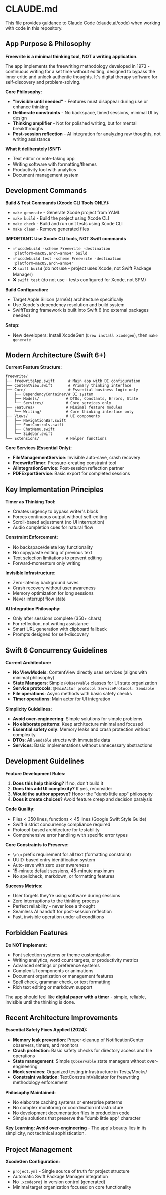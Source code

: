 # CLAUDE.md

This file provides guidance to Claude Code (claude.ai/code) when working with code in this repository.

## App Purpose & Philosophy

**Freewrite is a minimal thinking tool, NOT a writing application.** 

The app implements the freewriting methodology developed in 1973 - continuous writing for a set time without editing, designed to bypass the inner critic and unlock authentic thoughts. It's digital therapy software for self-discovery and problem-solving.

**Core Philosophy:**
- **"Invisible until needed"** - Features must disappear during use or enhance thinking
- **Deliberate constraints** - No backspace, timed sessions, minimal UI by design
- **Thinking amplifier** - Not for polished writing, but for mental breakthroughs
- **Post-session reflection** - AI integration for analyzing raw thoughts, not writing assistance

**What it deliberately ISN'T:**
- Text editor or note-taking app
- Writing software with formatting/themes
- Productivity tool with analytics
- Document management system

## Development Commands

**Build & Test Commands (Xcode CLI Tools ONLY):**
- `make generate` - Generate Xcode project from YAML
- `make build` - Build the project using Xcode CLI
- `make check` - Build and run unit tests using Xcode CLI
- `make clean` - Remove generated files

**IMPORTANT: Use Xcode CLI tools, NOT Swift commands**
- ✅ `xcodebuild -scheme Freewrite -destination 'platform=macOS,arch=arm64' build` 
- ✅ `xcodebuild test -scheme Freewrite -destination 'platform=macOS,arch=arm64'`
- ❌ `swift build` (do not use - project uses Xcode, not Swift Package Manager)
- ❌ `swift test` (do not use - tests configured for Xcode, not SPM)

**Build Configuration:**
- Target Apple Silicon (arm64) architecture specifically
- Use Xcode's dependency resolution and build system
- SwiftTesting framework is built into Swift 6 (no external packages needed)

**Setup:**
- New developers: Install XcodeGen (`brew install xcodegen`), then `make generate`

## Modern Architecture (Swift 6+)

**Current Feature Structure:**
```
freewrite/
├── freewriteApp.swift      # Main app with DI configuration
├── ContentView.swift       # Primary thinking interface
├── Core/                   # Essential business logic only
│   ├── DependencyContainer/# DI system
│   ├── Models/            # DTOs, Constants, Errors, State
│   └── Services/          # Core services only
├── Features/              # Minimal feature modules
│   └── Writing/           # Core thinking interface only
├── Views/                 # UI components
│   ├── NavigationBar.swift
│   ├── FontControls.swift
│   ├── ChatMenu.swift
│   └── Sidebar.swift
└── Extensions/            # Helper functions
```

**Core Services (Essential Only):**
- **FileManagementService**: Invisible auto-save, crash recovery
- **FreewriteTimer**: Pressure-creating constraint tool
- **AIIntegrationService**: Post-session reflection partner
- **PDFExportService**: Basic export for completed sessions

## Key Implementation Principles

**Timer as Thinking Tool:**
- Creates urgency to bypass writer's block
- Forces continuous output without self-editing
- Scroll-based adjustment (no UI interruption)
- Audio completion cues for natural flow

**Constraint Enforcement:**
- No backspace/delete key functionality
- No copy/paste editing of previous text
- Text selection limitations to prevent editing
- Forward-momentum only writing

**Invisible Infrastructure:**
- Zero-latency background saves
- Crash recovery without user awareness
- Memory optimization for long sessions
- Never interrupt flow state

**AI Integration Philosophy:**
- Only after sessions complete (350+ chars)
- For reflection, not writing assistance
- Smart URL generation with clipboard fallback
- Prompts designed for self-discovery

## Swift 6 Concurrency Guidelines

**Current Architecture:**
- **No ViewModels**: ContentView directly uses services (aligns with minimal philosophy)
- **State Managers**: Simple `@Observable` classes for UI state organization
- **Service protocols**: `@MainActor protocol ServiceProtocol: Sendable`
- **File operations**: Async methods with basic safety checks
- **Timer operations**: Main actor for UI integration

**Simplicity Guidelines:**
- **Avoid over-engineering**: Simple solutions for simple problems
- **No elaborate patterns**: Keep architecture minimal and focused
- **Essential safety only**: Memory leaks and crash protection without complexity
- **DTOs**: All `Sendable` structs with immutable data
- **Services**: Basic implementations without unnecessary abstractions

## Development Guidelines

**Feature Development Rules:**
1. **Does this help thinking?** If no, don't build it
2. **Does this add UI complexity?** If yes, reconsider
3. **Would the author approve?** Honor the "dumb little app" philosophy
4. **Does it create choices?** Avoid feature creep and decision paralysis

**Code Quality:**
- Files < 350 lines, functions < 45 lines (Google Swift Style Guide)
- Swift 6 strict concurrency compliance required
- Protocol-based architecture for testability
- Comprehensive error handling with specific error types

**Core Constraints to Preserve:**
- `\n\n` prefix requirement for all text (formatting constraint)
- UUID-based entry identification system
- Auto-save with zero user awareness
- 15-minute default sessions, 45-minute maximum
- No spellcheck, markdown, or formatting features

**Success Metrics:**
- User forgets they're using software during sessions
- Zero interruptions to the thinking process
- Perfect reliability - never lose a thought
- Seamless AI handoff for post-session reflection
- Fast, invisible operation under all conditions

## Forbidden Features

**Do NOT implement:**
- Font selection systems or theme customization
- Writing analytics, word count targets, or productivity metrics
- Advanced settings or preference systems  
- Complex UI components or animations
- Document organization or management features
- Spell check, grammar check, or text formatting
- Rich text editing or markdown support

The app should feel like **digital paper with a timer** - simple, reliable, invisible until the thinking is done.

## Recent Architecture Improvements

**Essential Safety Fixes Applied (2024):**
- **Memory leak prevention**: Proper cleanup of NotificationCenter observers, timers, and monitors
- **Crash protection**: Basic safety checks for directory access and file operations
- **State management**: Simple `@Observable` state managers without over-engineering
- **Mock services**: Organized testing infrastructure in Tests/Mocks/
- **Constraint validation**: TextConstraintValidator for freewriting methodology enforcement

**Philosophy Maintained:**
- No elaborate caching systems or enterprise patterns
- No complex monitoring or coordination infrastructure  
- No development documentation files in production code
- Simple solutions that preserve the "dumb little app" character

**Key Learning: Avoid over-engineering** - The app's beauty lies in its simplicity, not technical sophistication.

## Project Management

**XcodeGen Configuration:**
- `project.yml` - Single source of truth for project structure
- Automatic Swift Package Manager integration
- No `.xcodeproj` in version control (generated)
- Minimal target organization focused on core functionality